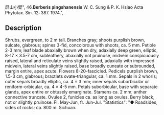 屏山小檗",
46.**Berberis pingshanensis** W. C. Sung & P. K. Hsiao Acta Phytotax. Sin. 12: 387. 1974.",

## Description
Shrubs, evergreen, to 2 m tall. Branches gray; shoots purplish brown, sulcate, glabrous; spines 3-fid, concolorous with shoots, ca. 5 mm. Petiole 2-3 mm; leaf blade abaxially brown when dry, adaxially deep green, elliptic, 8-17 × 3.5-7 cm, subleathery, abaxially not pruinose, midvein conspicuously raised, lateral and reticulate veins slightly raised, adaxially with impressed midvein, lateral veins slightly raised, base broadly cuneate or subrounded, margin entire, apex acute. Flowers 8-20-fascicled. Pedicels purplish brown, 1.5-3 cm, glabrous; bractlets ovate-triangular, ca. 1 mm. Sepals in 2 whorls; outer sepals broadly elliptic, ca. 4 × 3 mm; inner sepals suborbicular or reniform-orbicular, ca. 4 × 4-5 mm. Petals suborbicular, base with separate glands, apex entire or obtusely emarginate. Stamens ca. 2 mm; anther connective truncate. Ovules 2, funicles ca. as long as ovules. Berry black, not or slightly pruinose. Fl. May-Jun, fr. Jun-Jul.
  "Statistics": "● Roadsides, sides of rocks; ca. 800 m. Sichuan.
